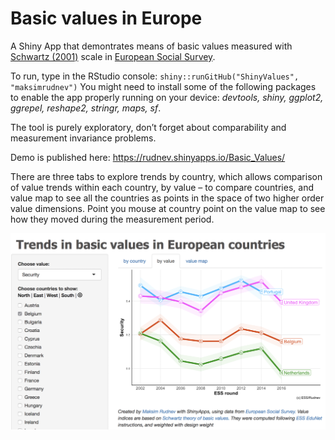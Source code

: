 # Basic values in Europe

A Shiny App that demontrates means of basic values measured with [Schwartz (2001)](http://journals.sagepub.com/doi/abs/10.1177/0022022101032005001) scale in [European Social Survey](https://europeansocialsurvey.org).

To run, type in the RStudio console: `shiny::runGitHub("ShinyValues", "maksimrudnev")`
You might need to install some of the following packages to enable the app properly running on your device: *devtools, shiny, ggplot2, ggrepel, reshape2, stringr, maps, sf*.

The tool is purely exploratory, don’t forget about comparability and measurement invariance problems. 

Demo is published here: https://rudnev.shinyapps.io/Basic_Values/

There are three tabs to explore trends by country, which allows comparison of value trends within each country, by value – to compare countries, and value map to see all the countries as points in the space of two higher order value dimensions. Point you mouse at country point on the value map to see how they moved during the measurement period.


![](screenshot.png)